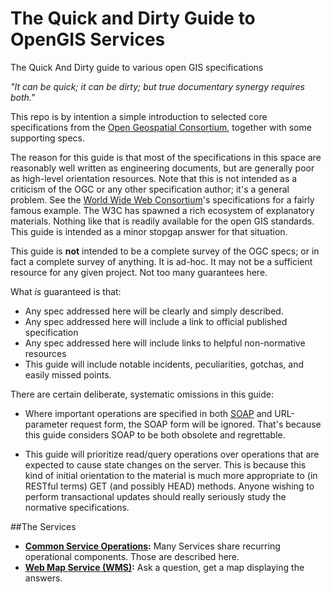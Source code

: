 The Quick and Dirty Guide to OpenGIS Services
============

The Quick And Dirty guide to various open GIS specifications

_"It can be quick; it can be dirty; but true documentary synergy requires both."_

This repo is by intention a simple introduction to selected core specifications from the [Open Geospatial Consortium](http://www.opengeospatial.org/), together with some supporting specs. 

The reason for this guide is that most of the specifications in this space are reasonably well written as engineering documents, but are generally poor as high-level orientation resources. Note that this is not intended as a criticism of the OGC or any other specification author; it's a general problem. See the [World Wide Web Consortium](http://w3.org)'s specifications for a fairly famous example. The W3C has spawned a rich ecosystem of explanatory materials. Nothing like that is readily available for the open GIS standards. This guide is intended as a minor stopgap answer for that situation.

This guide is **not** intended to be a complete survey of the OGC specs; or in fact a complete survey of anything. It is ad-hoc. It may not be a sufficient resource for any given project. Not too many guarantees here.

What _is_ guaranteed is that:

 - Any spec addressed here will be clearly and simply described.
 - Any spec addressed here will include a link to official published specification
 - Any spec addressed here will include links to helpful non-normative resources
 - This guide will include notable incidents, peculiarities, gotchas, and easily missed points.

There are certain deliberate, systematic omissions in this guide:

 - Where important operations are specified in both [SOAP](http://en.wikipedia.org/wiki/SOAP) and URL-parameter request form, the SOAP form will be ignored. That's because this guide considers SOAP to be both obsolete and regrettable.

 - This guide will prioritize read/query operations over operations that are expected to cause state changes on the server. This is because this kind of initial orientation to the material is much more appropriate to (in RESTful terms) GET (and possibly HEAD) methods. Anyone wishing to perform transactional updates should really seriously study the normative specifications.

##The Services

 - **[Common Service Operations](./specs/common_ops.md):** Many Services share recurring operational components. Those are described here.
 - **[Web Map Service (WMS)](./specs/WMS.md):** Ask a question, get a map displaying the answers.
 

